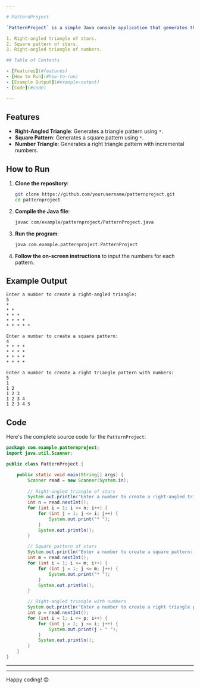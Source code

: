 ```yaml
---

# PatternProject

`PatternProject` is a simple Java console application that generates three different types of patterns based on user input. The patterns include:

1. Right-angled triangle of stars.
2. Square pattern of stars.
3. Right-angled triangle of numbers.

## Table of Contents

- [Features](#features)
- [How to Run](#how-to-run)
- [Example Output](#example-output)
- [Code](#code)

---
```


## Features

- **Right-Angled Triangle**: Generates a triangle pattern using `*`.
- **Square Pattern**: Generates a square pattern using `*`.
- **Number Triangle**: Generates a right triangle pattern with incremental numbers.

## How to Run

1. **Clone the repository**:
   ```bash
   git clone https://github.com/yourusername/patternproject.git
   cd patternproject
   ```

2. **Compile the Java file**:
   ```bash
   javac com/example/patternproject/PatternProject.java
   ```

3. **Run the program**:
   ```bash
   java com.example.patternproject.PatternProject
   ```

4. **Follow the on-screen instructions** to input the numbers for each pattern.

## Example Output

```
Enter a number to create a right-angled triangle: 
5
* 
* * 
* * * 
* * * * 
* * * * * 

Enter a number to create a square pattern: 
4
* * * * 
* * * * 
* * * * 
* * * * 

Enter a number to create a right triangle pattern with numbers: 
5
1 
1 2 
1 2 3 
1 2 3 4 
1 2 3 4 5 
```

## Code

Here's the complete source code for the `PatternProject`:

```java
package com.example.patternproject;
import java.util.Scanner;

public class PatternProject {

    public static void main(String[] args) {
        Scanner read = new Scanner(System.in);
        
        // Right-angled triangle of stars
        System.out.println("Enter a number to create a right-angled triangle: ");
        int n = read.nextInt();
        for (int i = 1; i <= n; i++) {
            for (int j = 1; j <= i; j++) {
                System.out.print("* ");
            }
            System.out.println();
        }

        // Square pattern of stars
        System.out.println("Enter a number to create a square pattern: ");
        int m = read.nextInt();
        for (int i = 1; i <= m; i++) {
            for (int j = 1; j <= m; j++) {
                System.out.print("* ");
            }
            System.out.println();
        }

        // Right-angled triangle with numbers
        System.out.println("Enter a number to create a right triangle pattern with numbers: ");
        int p = read.nextInt();
        for (int i = 1; i <= p; i++) {
            for (int j = 1; j <= i; j++) {
                System.out.print(j + " ");
            }
            System.out.println();
        }
    }
}
```

---

---

Happy coding! 😊
